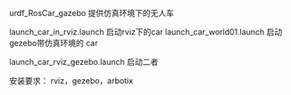 urdf_RosCar_gazebo 提供仿真环境下的无人车

launch_car_in_rviz.launch 启动rviz下的car
launch_car_world01.launch 启动gezebo带仿真环境的 car

launch_car_rviz_gezebo.launch 启动二者

安装要求：
rviz，gezebo，arbotix

